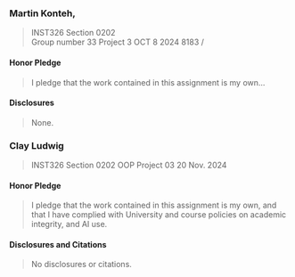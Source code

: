 ### Martin Konteh, 
> INST326 Section 0202  
> Group number 33
> Project 3
> OCT 8 2024
> 8183  /
#### Honor Pledge
> I pledge that the work contained in this assignment is my own...
#### Disclosures
> None.

### Clay Ludwig
> INST326 Section 0202
> OOP Project 03
> 20 Nov. 2024
#### Honor Pledge
> I pledge that the work contained in this assignment is my own, and that I have complied with University and course policies on academic integrity, and AI use.
#### Disclosures and Citations
> No disclosures or citations.